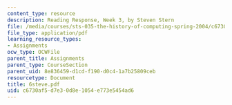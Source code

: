```yaml
---
content_type: resource
description: Reading Response, Week 3, by Steven Stern
file: /media/courses/sts-035-the-history-of-computing-spring-2004/c6730af5d7e30d8e1054e773e5454ad6_6steve.pdf
file_type: application/pdf
learning_resource_types:
- Assignments
ocw_type: OCWFile
parent_title: Assignments
parent_type: CourseSection
parent_uid: 8e836459-d1cd-f190-d0c4-1a7b25809ceb
resourcetype: Document
title: 6steve.pdf
uid: c6730af5-d7e3-0d8e-1054-e773e5454ad6
---
```

